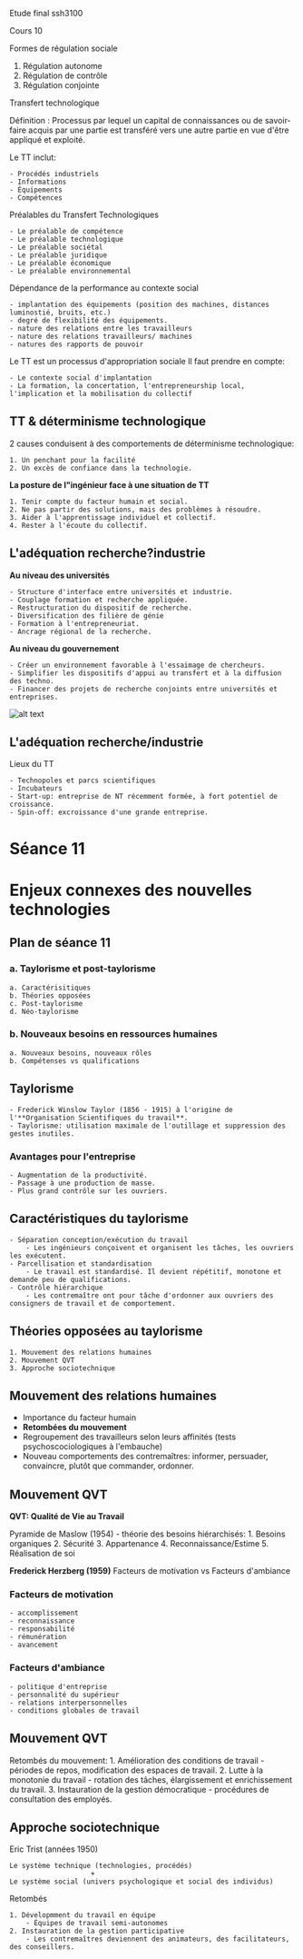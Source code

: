 Etude final ssh3100

Cours 10

Formes de régulation sociale

1. Régulation autonome
2. Régulation de contrôle
3. Régulation conjointe


Transfert technologique

Définition : 
Processus par lequel un capital de connaissances ou de savoir-faire acquis par une partie est transféré vers une autre partie en vue d'être appliqué et exploité.

Le TT inclut:
    
    - Procédés industriels
    - Informations
    - Équipements
    - Compétences

Préalables du Transfert Technologiques
    
    - Le préalable de compétence
    - Le préalable technologique
    - Le préalable sociétal
    - Le préalable juridique
    - Le préalable économique
    - Le préalable environnemental
Dépendance de la performance au contexte social
    
    - implantation des équipements (position des machines, distances luminostié, bruits, etc.)
    - degré de flexibilité des équipements.
    - nature des relations entre les travailleurs
    - nature des relations travailleurs/ machines
    - natures des rapports de pouvoir

Le TT est un processus d'appropriation sociale
Il faut prendre en compte:
    
    - Le contexte social d'implantation
    - La formation, la concertation, l'entrepreneurship local, l'implication et la mobilisation du collectif

## TT & déterminisme technologique
2 causes conduisent à des comportements de déterminisme technologique:
    
    1. Un penchant pour la facilité
    2. Un excès de confiance dans la technologie.

**La posture de l"ingénieur face à une situation de TT**

    1. Tenir compte du facteur humain et social.
    2. Ne pas partir des solutions, mais des problèmes à résoudre.
    3. Aider à l'apprentissage individuel et collectif.
    4. Rester à l'écoute du collectif.

## L'adéquation recherche?industrie

**Au niveau des universités**

    - Structure d'interface entre universités et industrie.
    - Couplage formation et recherche appliquée.
    - Restructuration du dispositif de recherche.
    - Diversification des filière de génie
    - Formation à l'entrepreneuriat.
    - Ancrage régional de la recherche.

**Au niveau du gouvernement**

    - Créer un environnement favorable à l'essaimage de chercheurs.
    - Simplifier les dispositifs d'appui au transfert et à la diffusion des techno.
    - Financer des projets de recherche conjoints entre universités et entreprises.

![alt text](./assets/fertilisationCroisée.PNG "Logo Title Text 1")

## L'adéquation recherche/industrie
Lieux du TT

    - Technopoles et parcs scientifiques
    - Incubateurs
    - Start-up: entreprise de NT récemment formée, à fort potentiel de croissance.
    - Spin-off: excroissance d'une grande entreprise.

# Séance 11

# Enjeux connexes des nouvelles technologies

## Plan de séance 11

### a. Taylorisme et post-taylorisme

    a. Caractérisitiques
    b. Théories opposées
    c. Post-taylorisme
    d. Néo-taylorisme

### b. Nouveaux besoins en ressources humaines

    a. Nouveaux besoins, nouveaux rôles
    b. Compétenses vs qualifications

## Taylorisme
    - Frederick Winslow Taylor (1856 - 1915) à l'origine de l'**Organisation Scientifiques du travail**.
    - Taylorisme: utilisation maximale de l'outillage et suppression des gestes inutiles.

### Avantages pour l'entreprise

    - Augmentation de la productivité.
    - Passage à une production de masse.
    - Plus grand contrôle sur les ouvriers.

## Caractéristiques du taylorisme

    - Séparation conception/exécution du travail
        - Les ingénieurs conçoivent et organisent les tâches, les ouvriers les exécutent.
    - Parcellisation et standardisation
        - Le travail est standardisé. Il devient répétitif, monotone et demande peu de qualifications.
    - Contrôle hiérarchique
        - Les contremaître ont pour tâche d'ordonner aux ouvriers des consigners de travail et de comportement.
## Théories opposées au taylorisme

    1. Mouvement des relations humaines
    2. Mouvement QVT
    3. Approche sociotechnique

## Mouvement des relations humaines

- Importance du facteur humain
- **Retombées du mouvement**
- Regroupement des travailleurs selon leurs affinités (tests psychoscociologiques à l'embauche)
- Nouveau comportements des contremaîtres: informer, persuader, convaincre, plutôt que commander, ordonner.

## Mouvement QVT

**QVT: Qualité de Vie au Travail**

Pyramide de Maslow (1954) - théorie des besoins hiérarchisés:
    1. Besoins organiques
    2. Sécurité
    3. Appartenance
    4. Reconnaissance/Estime
    5. Réalisation de soi

**Frederick Herzberg (1959)**
Facteurs de motivation vs Facteurs d'ambiance

### Facteurs de motivation

    - accomplissement
    - reconnaissance
    - responsabilité
    - rémunération
    - avancement

### Facteurs d'ambiance

    - politique d'entreprise
    - personnalité du supérieur
    - relations interpersonnelles
    - conditions globales de travail

## Mouvement QVT
Retombés du mouvement:
    1. Amélioration des conditions de travail
        - périodes de repos, modification des espaces de travail.
    2. Lutte à la monotonie du travail
        - rotation des tâches, élargissement et enrichissement du travail.
    3. Instauration de la gestion démocratique
        - procédures de consultation des employés.
    
## Approche sociotechnique
Eric Trist (années 1950)

    Le système technique (technologies, procédés)
                        +
    Le système social (univers psychologique et social des individus)

Retombés

    1. Dévelopmment du travail en équipe
        - Équipes de travail semi-autonomes
    2. Instauration de la gestion participative
        - Les contremaîtres deviennent des animateurs, des facilitateurs, des conseillers.

